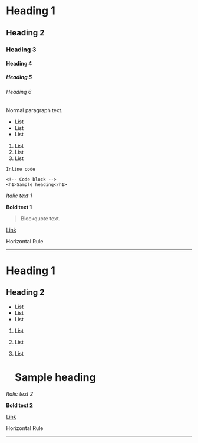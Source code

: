 <!-- Comment -->

# Heading 1
## Heading 2
### Heading 3
#### Heading 4
##### Heading 5
###### Heading 6

Normal paragraph text.

* List
* List
* List

1. List
1. List
1. List

`Inline code`

```
<!-- Code block -->
<h1>Sample heading</h1>
```

*Italic text 1*

**Bold text 1**

> Blockquote text.

[Link](http://example.com)

Horizontal Rule

---

Heading 1
===
Heading 2
---

- List
- List
- List

1. List
2. List
3. List


    <!-- Code block -->
    <h1>Sample heading</h1>


_Italic text 2_

__Bold text 2__

[Link][1]

Horizontal Rule

***

[1]:http://example.com
